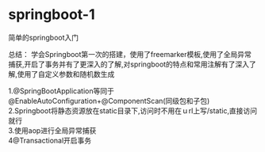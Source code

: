 # springboot-1
简单的springboot入门

总结：
学会Springboot第一次的搭建，使用了freemarker模板,使用了全局异常捕获,开启了事务并有了更深入的了解,对springboot的特点和常用注解有了深入了解,使用了自定义参数和随机数生成

1.@SpringBootApplication等同于@EnableAutoConfiguration+@ComponentScan(同级包和子包)<br/>
2.Springboot将静态资源放在static目录下,访问时不用在ｕrl上写/static,直接访问就行<br/>
3.使用aop进行全局异常捕获<br/>
4@Transactional开启事务<br/>
